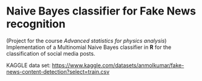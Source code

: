 # Naive Bayes classifier for Fake News recognition
(Project for the course *Advanced statistics for physics analysis*) 
\
Implementation of a Multinomial Naive Bayes classifier in **R** for the classification of social media posts.

KAGGLE data set: https://www.kaggle.com/datasets/anmolkumar/fake-news-content-detection?select=train.csv

